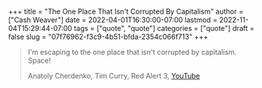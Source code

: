 +++
title = "The One Place That Isn't Corrupted By Capitalism"
author = ["Cash Weaver"]
date = 2022-04-01T16:30:00-07:00
lastmod = 2022-11-04T15:29:44-07:00
tags = ["quote", "quote"]
categories = ["quote"]
draft = false
slug = "07f76962-f3c9-4b51-bfda-2354c066f713"
+++

> I'm escaping to the one place that isn't corrupted by capitalism. Space!
>
> Anatoly Cherdenko, Tim Curry, Red Alert 3, [YouTube](g1Sq1Nr58hM)
